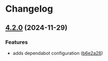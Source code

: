 # Changelog

## [4.2.0](https://github.com/microsoftgraph/eslint-config-msgraph/compare/v4.1.1...v4.2.0) (2024-11-29)


### Features

* adds dependabot configuration ([b6e2a28](https://github.com/microsoftgraph/eslint-config-msgraph/commit/b6e2a289728e617267c7333118666451e5de1fc6))
